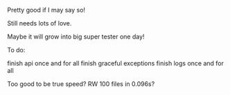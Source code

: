 Pretty good if I may say so!

Still needs lots of love.

Maybe it will grow into big super tester one day!

To do:

finish api once and for all
finish graceful exceptions
finish logs once and for all

Too good to be true speed? RW 100 files in 0.096s?